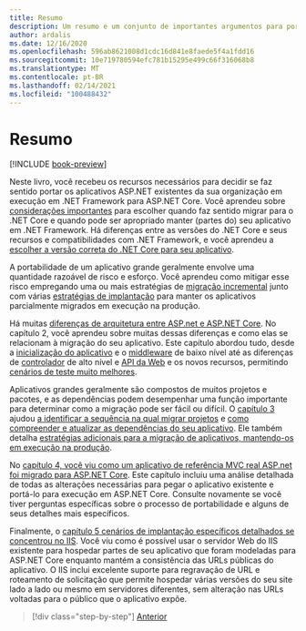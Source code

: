 ```yaml
---
title: Resumo
description: Um resumo e um conjunto de importantes argumentos para portar ASP.NET MVC e aplicativos Web API 2 para ASP.NET Core.
author: ardalis
ms.date: 12/16/2020
ms.openlocfilehash: 596ab8621008d1cdc16d841e8faede5f4a1fdd16
ms.sourcegitcommit: 10e719780594efc781b15295e499c66f316068b8
ms.translationtype: MT
ms.contentlocale: pt-BR
ms.lasthandoff: 02/14/2021
ms.locfileid: "100488432"
---
```

# <a name="summary"></a>Resumo

[!INCLUDE [book-preview](../../../includes/book-preview.md)]

Neste livro, você recebeu os recursos necessários para decidir se faz sentido portar os aplicativos ASP.NET existentes da sua organização em execução em .NET Framework para ASP.NET Core. Você aprendeu sobre [considerações importantes](migration-considerations.md) para escolher quando faz sentido migrar para o .NET Core e quando pode ser apropriado manter (partes do) seu aplicativo em .NET Framework. Há diferenças entre as versões do .NET Core e seus recursos e compatibilidades com .NET Framework, e você aprendeu a [escolher a versão correta do .NET Core para seu aplicativo](choose-net-core-version.md).

A portabilidade de um aplicativo grande geralmente envolve uma quantidade razoável de risco e esforço. Você aprendeu como mitigar esse risco empregando uma ou mais estratégias de [migração incremental](incremental-migration-strategies.md) junto com várias [estratégias de implantação](deployment-strategies.md) para manter os aplicativos parcialmente migrados em execução na produção.

Há muitas [diferenças de arquitetura entre ASP.net e ASP.NET Core](architectural-differences.md). No capítulo 2, você aprendeu sobre muitas dessas diferenças e como elas se relacionam à migração do seu aplicativo. Este capítulo abordou tudo, desde a [inicialização do aplicativo](app-startup-differences.md) e o [middleware](middleware-modules-handlers.md) de baixo nível até as diferenças de [controlador](controller-differences.md) de alto nível e [API da Web](webapi-differences.md) e os novos recursos, permitindo [cenários de teste muito melhores](testing-differences.md).

Aplicativos grandes geralmente são compostos de muitos projetos e pacotes, e as dependências podem desempenhar uma função importante para determinar como a migração pode ser fácil ou difícil. O [capítulo 3](migrate-large-solutions.md) ajudou [a identificar a sequência na qual migrar projetos](identify-migration-sequence.md) e [como compreender e atualizar as dependências do seu aplicativo](understand-update-dependencies.md). Ele também detalha [estratégias adicionais para a migração de aplicativos, mantendo-os em execução na produção](strategies-migrating-in-production.md).

No [capítulo 4, você viu como um aplicativo de referência MVC real ASP.net foi migrado para ASP.NET Core](example-migration-eshop.md). Este capítulo incluiu uma análise detalhada de todas as alterações necessárias para pegar o aplicativo existente e portá-lo para execução em ASP.NET Core. Consulte novamente se você tiver perguntas específicas sobre o processo de portabilidade e alguns de seus detalhes mais específicos.

Finalmente, o [capítulo 5 cenários de implantação específicos detalhados se concentrou no IIS](deployment-scenarios.md). Você viu como é possível usar o servidor Web do IIS existente para hospedar partes de seu aplicativo que foram modeladas para ASP.NET Core enquanto mantém a consistência das URLs públicas do aplicativo. O IIS inclui excelente suporte para regravação de URL e roteamento de solicitação que permite hospedar várias versões do seu site lado a lado ou mesmo em servidores diferentes, sem alteração nas URLs voltadas para o público que o aplicativo expõe.

>[!div class="step-by-step"]
>[Anterior](deployment-scenarios.md)
